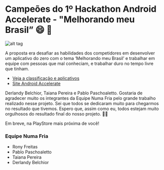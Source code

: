 # Campeões do 1º Hackathon Android Accelerate - "Melhorando meu Brasil” 😄 📱

![alt tag](https://scontent.fudi1-2.fna.fbcdn.net/v/t1.0-9/17904409_948986025238372_5452913015233897374_n.jpg?_nc_eui2=v1%3AAeGa1HcUlimq9nG9-Yur-p81VEH2NoExspvP4NMNxzedJwvvgr6FRddY6sMdy448pU9CqtbHWssqe38pCBnjxUn9ipxbauT9Ot236VyovQxk5A&oh=030d37db6eabe44307a44ecea65496da&oe=5A7C36D2)



A proposta era desafiar as habilidades dos competidores em desenvolver um aplicativo do zero com o tema ‘Melhorando meu Brasil’ e trabalhar em equipe com pessoas que mal conheciam, e trabalhar duro no tempo livre que tinham.

* [Veja a classificação e aplicativos](http://androidaccelerate.com.br/1o-hackathon-android-accelerate-2017/)
* [Site Android Accelerate](http://androidaccelerate.com.br/)

Derlandy Belchior, Taiana Pereira e Pablo Paschoaletto. Gostaria de agradecer muito os integrantes da Equipe Numa Fria pelo grande trabalho realizado nesse projeto. Sei que todos se dedicaram muito para chegarmos no resultado que tivemos. Espero que, assim como eu, todos estejam muito orgulhosos do resultado final do nosso projeto. 👏👏

Em breve, na PlayStore mais próxima de você!


### Equipe Numa Fria

* Rony Freitas
* Pablo Paschoaletto
* Taiana Pereira
* Derlandy Belchior

